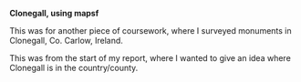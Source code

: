 <b>Clonegall, using mapsf</b>

This was for another piece of coursework, where I surveyed monuments in Clonegall, Co. Carlow, Ireland.

This was from the start of my report, where I wanted to give an idea where Clonegall is in the country/county.


